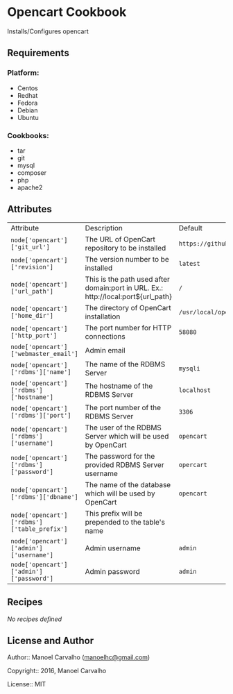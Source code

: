 Opencart Cookbook
=================

Installs/Configures opencart

Requirements
------------

### Platform:

* Centos
* Redhat
* Fedora
* Debian
* Ubuntu

### Cookbooks:

* tar
* git
* mysql
* composer
* php
* apache2

Attributes
----------

<table>
  <tr>
    <td>Attribute</td>
    <td>Description</td>
    <td>Default</td>
  </tr>
  <tr>
    <td><code>node['opencart']['git_url']</code></td>
    <td>The URL of OpenCart repository to be installed</td>
    <td><code>https://github.com/opencart/opencart.git</code></td>
  </tr>
  <tr>
    <td><code>node['opencart']['revision']</code></td>
    <td>The version number to be installed</td>
    <td><code>latest</code></td>
  </tr>
  <tr>
    <td><code>node['opencart']['url_path']</code></td>
    <td>This is the path used after domain:port in URL. Ex.: http://local:port${url_path}</td>
    <td><code>/</code></td>
  </tr>
  <tr>
    <td><code>node['opencart']['home_dir']</code></td>
    <td>The directory of OpenCart installation</td>
    <td><code>/usr/local/opencart</code></td>
  </tr>
  <tr>
    <td><code>node['opencart']['http_port']</code></td>
    <td>The port number for HTTP connections</td>
    <td><code>58080</code></td>
  </tr>
  <tr>
    <td><code>node['opencart']['webmaster_email']</code></td>
    <td>Admin email</td>
    <td><code></code></td>
  </tr>
  <tr>
    <td><code>node['opencart']['rdbms']['name']</code></td>
    <td>The name of the RDBMS Server</td>
    <td><code>mysqli</code></td>
  </tr>
  <tr>
    <td><code>node['opencart']['rdbms']['hostname']</code></td>
    <td>The hostname of the RDBMS Server</td>
    <td><code>localhost</code></td>
  </tr>
  <tr>
    <td><code>node['opencart']['rdbms']['port']</code></td>
    <td>The port number of the RDBMS Server</td>
    <td><code>3306</code></td>
  </tr>
  <tr>
    <td><code>node['opencart']['rdbms']['username']</code></td>
    <td>The user of the RDBMS Server which will be used by OpenCart</td>
    <td><code>opencart</code></td>
  </tr>
  <tr>
    <td><code>node['opencart']['rdbms']['password']</code></td>
    <td>The password for the provided RDBMS Server username</td>
    <td><code>opercart</code></td>
  </tr>
  <tr>
    <td><code>node['opencart']['rdbms']['dbname']</code></td>
    <td>The name of the database which will be used by OpenCart</td>
    <td><code>opencart</code></td>
  </tr>
  <tr>
    <td><code>node['opencart']['rdbms']['table_prefix']</code></td>
    <td>This prefix will be prepended to the table's name</td>
    <td><code></code></td>
  </tr>
  <tr>
    <td><code>node['opencart']['admin']['username']</code></td>
    <td>Admin username</td>
    <td><code>admin</code></td>
  </tr>
  <tr>
    <td><code>node['opencart']['admin']['password']</code></td>
    <td>Admin password</td>
    <td><code>admin</code></td>
  </tr>
</table>

Recipes
-------

*No recipes defined*

License and Author
------------------

Author:: Manoel Carvalho (<manoelhc@gmail.com>)

Copyright:: 2016, Manoel Carvalho

License:: MIT

